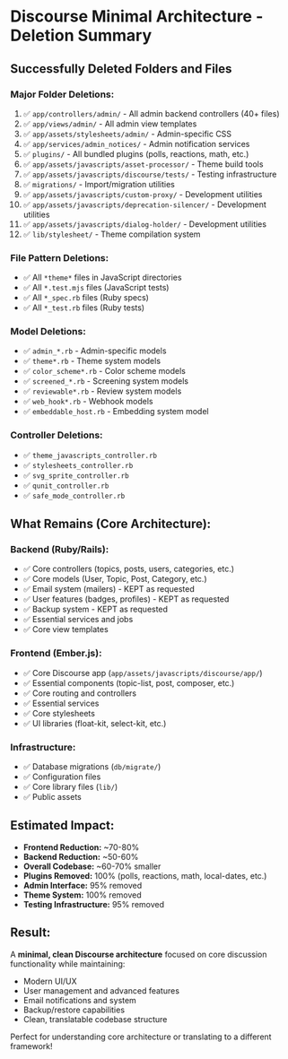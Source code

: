 # Discourse Minimal Architecture - Deletion Summary

## Successfully Deleted Folders and Files

### Major Folder Deletions:
1. ✅ `app/controllers/admin/` - All admin backend controllers (40+ files)
2. ✅ `app/views/admin/` - All admin view templates
3. ✅ `app/assets/stylesheets/admin/` - Admin-specific CSS
4. ✅ `app/services/admin_notices/` - Admin notification services
5. ✅ `plugins/` - All bundled plugins (polls, reactions, math, etc.)
6. ✅ `app/assets/javascripts/asset-processor/` - Theme build tools
7. ✅ `app/assets/javascripts/discourse/tests/` - Testing infrastructure
8. ✅ `migrations/` - Import/migration utilities
9. ✅ `app/assets/javascripts/custom-proxy/` - Development utilities
10. ✅ `app/assets/javascripts/deprecation-silencer/` - Development utilities
11. ✅ `app/assets/javascripts/dialog-holder/` - Development utilities
12. ✅ `lib/stylesheet/` - Theme compilation system

### File Pattern Deletions:
- ✅ All `*theme*` files in JavaScript directories
- ✅ All `*.test.mjs` files (JavaScript tests)
- ✅ All `*_spec.rb` files (Ruby specs)
- ✅ All `*_test.rb` files (Ruby tests)

### Model Deletions:
- ✅ `admin_*.rb` - Admin-specific models
- ✅ `theme*.rb` - Theme system models
- ✅ `color_scheme*.rb` - Color scheme models
- ✅ `screened_*.rb` - Screening system models
- ✅ `reviewable*.rb` - Review system models
- ✅ `web_hook*.rb` - Webhook models
- ✅ `embeddable_host.rb` - Embedding system model

### Controller Deletions:
- ✅ `theme_javascripts_controller.rb`
- ✅ `stylesheets_controller.rb`
- ✅ `svg_sprite_controller.rb`
- ✅ `qunit_controller.rb`
- ✅ `safe_mode_controller.rb`

## What Remains (Core Architecture):

### Backend (Ruby/Rails):
- ✅ Core controllers (topics, posts, users, categories, etc.)
- ✅ Core models (User, Topic, Post, Category, etc.)
- ✅ Email system (mailers) - KEPT as requested
- ✅ User features (badges, profiles) - KEPT as requested
- ✅ Backup system - KEPT as requested
- ✅ Essential services and jobs
- ✅ Core view templates

### Frontend (Ember.js):
- ✅ Core Discourse app (`app/assets/javascripts/discourse/app/`)
- ✅ Essential components (topic-list, post, composer, etc.)
- ✅ Core routing and controllers
- ✅ Essential services
- ✅ Core stylesheets
- ✅ UI libraries (float-kit, select-kit, etc.)

### Infrastructure:
- ✅ Database migrations (`db/migrate/`)
- ✅ Configuration files
- ✅ Core library files (`lib/`)
- ✅ Public assets

## Estimated Impact:
- **Frontend Reduction:** ~70-80%
- **Backend Reduction:** ~50-60%
- **Overall Codebase:** ~60-70% smaller
- **Plugins Removed:** 100% (polls, reactions, math, local-dates, etc.)
- **Admin Interface:** 95% removed
- **Theme System:** 100% removed
- **Testing Infrastructure:** 95% removed

## Result:
A **minimal, clean Discourse architecture** focused on core discussion functionality while maintaining:
- Modern UI/UX
- User management and advanced features
- Email notifications and system
- Backup/restore capabilities
- Clean, translatable codebase structure

Perfect for understanding core architecture or translating to a different framework!